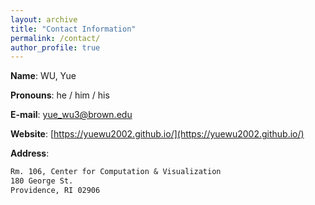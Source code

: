 ```yaml
---
layout: archive
title: "Contact Information"
permalink: /contact/
author_profile: true
---
```



**Name**: WU, Yue 

**Pronouns**: he / him / his 

**E-mail**: [yue_wu3@brown.edu](mailto:yue_wu3@brown.edu) 

**Website**: [https://yuewu2002.github.io/](https://yuewu2002.github.io/) 

**Address**: 
```txt
Rm. 106, Center for Computation & Visualization 
180 George St. 
Providence, RI 02906 
```
